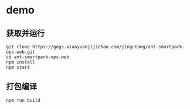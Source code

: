 # demo

## 获取并运行

```
git clone https://gogs.xiaoyuanjijiehao.com/jingutong/ant-smartpark-ops-web.git
cd ant-smartpark-ops-web
npm install
npm start
```

## 打包编译

```
npm run build
```

    
